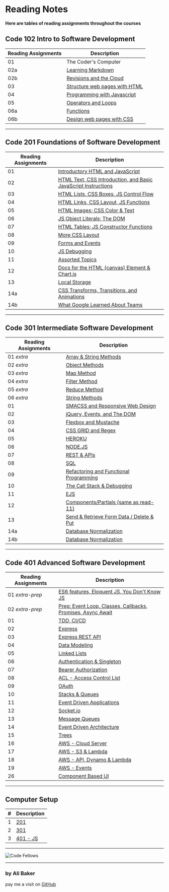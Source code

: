 # Reading Notes

**Here are tables of reading assignments throughout the courses**

## Code 102 Intro to Software Development

| Reading Assignments | Description |
| ------------------- | ----------- |
| 01                  | The Coder's Computer        |
| 02a                 | [Learning Markdown](https://alibakersartawi.github.io/reading-notes/102/about) |
| 02b                 | [Revisions and the Cloud](https://alibakersartawi.github.io/reading-notes/102/GitIntro) |
| 03                  | [Structure web pages with HTML](https://alibakersartawi.github.io/reading-notes/102/html1) |
| 04                  | [Programming with Javascript](https://alibakersartawi.github.io/reading-notes/102/javascript) |
| 05                  | [Operators and Loops](https://alibakersartawi.github.io/reading-notes/102/operators&loops) |
| 06a                 | [Functions](https://alibakersartawi.github.io/reading-notes/102/functions) |
| 06b                 | [Design web pages with CSS](https://alibakersartawi.github.io/reading-notes/102/cssdesign) |

---

## Code 201 Foundations of Software Development

| Reading Assignments | Description |
| ------------------- | ----------- |
| 01                  | [Introductory HTML and JavaScript](https://alibakersartawi.github.io/reading-notes/201/class-01) |
| 02                  | [HTML Text, CSS Introduction, and Basic JavaScript Instructions](https://alibakersartawi.github.io/reading-notes/201/class-02) |
| 03                  | [HTML Lists, CSS Boxes, JS Control Flow](https://alibakersartawi.github.io/reading-notes/201/class-03) |
| 04                  | [HTML Links, CSS Layout, JS Functions](https://alibakersartawi.github.io/reading-notes/201/class-04) |
| 05                  | [HTML Images; CSS Color & Text](https://alibakersartawi.github.io/reading-notes/201/class-05) |
| 06                  | [JS Object Literals; The DOM](https://alibakersartawi.github.io/reading-notes/201/class-06) |
| 07                  | [HTML Tables; JS Constructor Functions](https://alibakersartawi.github.io/reading-notes/201/class-07) |
| 08                  | [More CSS Layout](https://alibakersartawi.github.io/reading-notes/201/class-08) |
| 09                  | [Forms and Events](https://alibakersartawi.github.io/reading-notes/201/class-09) |
| 10                  | [JS Debugging](https://alibakersartawi.github.io/reading-notes/201/class-10) |
| 11                  | [Assorted Topics](https://alibakersartawi.github.io/reading-notes/201/class-11) |
| 12                  | [Docs for the HTML (canvas) Element & Chart.js](https://alibakersartawi.github.io/reading-notes/201/class-12) |
| 13                  | [Local Storage](https://alibakersartawi.github.io/reading-notes/201/class-13)|
| 14a                 | [CSS Transforms, Transitions, and Animations](https://alibakersartawi.github.io/reading-notes/201/class-14a) |
| 14b                 | [What Google Learned About Teams](https://alibakersartawi.github.io/reading-notes/201/class-14b) |

---

## Code 301 Intermediate Software Development

| Reading Assignments | Description |
| ------------------- | ----------- |
| 01 *extra*          | [Array & String Methods](https://alibakersartawi.github.io/reading-notes/301/extra-read-01) |
| 02 *extra*          | [Object Methods](https://alibakersartawi.github.io/reading-notes/301/extra-read-02) |
| 03 *extra*          | [Map Method](https://alibakersartawi.github.io/reading-notes/301/extra-read-03) |
| 04 *extra*          | [Filter Method](https://alibakersartawi.github.io/reading-notes/301/extra-read-04) |
| 05 *extra*          | [Reduce Method](https://alibakersartawi.github.io/reading-notes/301/extra-read-05) |
| 06 *extra*          | [String Methods](https://alibakersartawi.github.io/reading-notes/301/extra-read-06) |
| 01                  | [SMACSS and Responsive Web Design](https://alibakersartawi.github.io/reading-notes/301/read-01) |
| 02                  | [jQuery, Events, and The DOM](https://alibakersartawi.github.io/reading-notes/301/read-02) |
| 03                  | [Flexbox and Mustache](https://alibakersartawi.github.io/reading-notes/301/read-03) |
| 04                  | [CSS GRID and Regex](https://alibakersartawi.github.io/reading-notes/301/read-04) |
| 05                  | [HEROKU](https://alibakersartawi.github.io/reading-notes/301/read-05) |
| 06                  | [NODE.JS](https://alibakersartawi.github.io/reading-notes/301/read-06) |
| 07                  | [REST & APIs](https://alibakersartawi.github.io/reading-notes/301/read-07) |
| 08                  | [SQL](https://alibakersartawi.github.io/reading-notes/301/read-08) |
| 09                  | [Refactoring and Functional Programming](https://alibakersartawi.github.io/reading-notes/301/read-09) |
| 10                  | [The Call Stack & Debugging](https://alibakersartawi.github.io/reading-notes/301/read-10) |
| 11                  | [EJS](https://alibakersartawi.github.io/reading-notes/301/read-11) |
| 12                  | [Components/Partials (same as read-11)](https://alibakersartawi.github.io/reading-notes/301/read-11) |
| 13                  | [Send & Retrieve Form Data / Delete & Put](https://alibakersartawi.github.io/reading-notes/301/read-13) |
| 14a                 | [Database Normalization](https://alibakersartawi.github.io/reading-notes/301/read-14-a) |
| 14b                 | [Database Normalization](https://alibakersartawi.github.io/reading-notes/301/read-14-b) |

---

## Code 401 Advanced Software Development

| Reading Assignments | Description |
| ------------------- | ----------- |
| 01 *extra-prep*     | [ES6 features, Eloquent JS, You Don't Know JS](https://alibakersartawi.github.io/reading-notes/401/extra-read-01) |
| 02 *extra-prep*     | [Prep: Event Loop, Classes, Callbacks, Promises, Async Await](https://alibakersartawi.github.io/reading-notes/401/extra-read-02) |
| 01                  | [TDD, CI/CD](https://alibakersartawi.github.io/reading-notes/401/read-01) |
| 02                  | [Express](https://alibakersartawi.github.io/reading-notes/401/read-02) |
| 03                  | [Express REST API](https://alibakersartawi.github.io/reading-notes/401/read-03) |
| 04                  | [Data Modeling](https://alibakersartawi.github.io/reading-notes/401/read-04) |
| 05                  | [Linked Lists](https://alibakersartawi.github.io/reading-notes/401/read-05) |
| 06                  | [Authentication & Singleton](https://alibakersartawi.github.io/reading-notes/401/read-06) |
| 07                  | [Bearer Authorization](https://alibakersartawi.github.io/reading-notes/401/read-07) |
| 08                  | [ACL - Access Control List](https://alibakersartawi.github.io/reading-notes/401/read-08) |
| 09                  | [OAuth](https://alibakersartawi.github.io/reading-notes/401/read-09) |
| 10                  | [Stacks & Queues](https://alibakersartawi.github.io/reading-notes/401/read-10) |
| 11                  | [Event Driven Applications](https://alibakersartawi.github.io/reading-notes/401/read-11) |
| 12                  | [Socket.io](https://alibakersartawi.github.io/reading-notes/401/read-12) |
| 13                  | [Message Queues](https://alibakersartawi.github.io/reading-notes/401/read-13) |
| 14                  | [Event Driven Architecture](https://alibakersartawi.github.io/reading-notes/401/read-14) |
| 15                  | [Trees](https://alibakersartawi.github.io/reading-notes/401/read-15) |
| 16                  | [AWS - Cloud Server](https://alibakersartawi.github.io/reading-notes/401/read-16) |
| 17                  | [AWS - S3 & Lambda](https://alibakersartawi.github.io/reading-notes/401/read-17) |
| 18                  | [AWS - API, Dynamo & Lambda](https://alibakersartawi.github.io/reading-notes/401/read-18) |
| 19                  | [AWS - Events](https://alibakersartawi.github.io/reading-notes/401/read-19) |
| 26                  | [Component Based UI](https://alibakersartawi.github.io/reading-notes/401/read-26) |

---

## Computer Setup

| #                   | Description |
| ------------------- | ----------- |
| 1                   | [201](https://codefellows.github.io/setup-guide/) |
| 2                   | [301](https://codefellows.github.io/setup-guide/code-301/) |
| 3                   | [401 - JS](https://codefellows.github.io/setup-guide/code-401-javascript/) |

---

![Code Fellows](https://avatars.githubusercontent.com/u/3904529?s=280&v=4)

---

### **by Ali Baker**
pay me a visit on [GitHub](https://github.com/AliBakerSartawi)